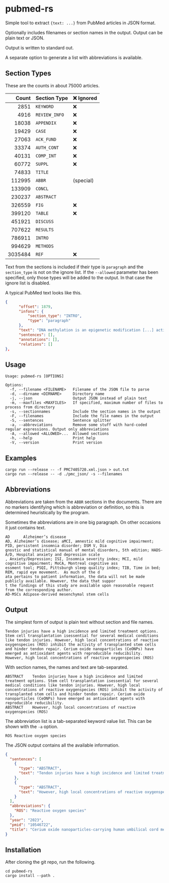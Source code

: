 # pubmed-rs

Simple tool to extract `{text: ...}` from PubMed articles in JSON format.

Optionally includes filenames or section names in the output. Output can be plain text or JSON.

Output is written to standard out.

A separate option to generate a list with abbreviations is available. 

## Section Types

These are the counts in about 75000 articles.

| Count  | Section Type | :x: Ignored |
| ------------: | ------------- | ---| 
|    2851       | `KEYWORD` | :x: | 
|    4916       | `REVIEW_INFO` | :x: |
|   18038       | `APPENDIX` | :x: |
|   19429       | `CASE` | :x: |
|   27063       | `ACK_FUND` | :x: |
|   33374       | `AUTH_CONT` | :x: |
|   40131       | `COMP_INT` | :x: |
|   60772       | `SUPPL` | :x: |
|   74833       | `TITLE` |  |
|  112995       | `ABBR` |  (special) |
|  133909       | `CONCL` | |
|  230237       | `ABSTRACT` |  |
|  326559       | `FIG` | :x: |
|  399120       | `TABLE` | :x: |
|  451921       | `DISCUSS` |  |
|  707622       | `RESULTS` |  |
|  786911       | `INTRO` |  |
|  994629       | `METHODS` |  |
| 3035484       | `REF` | :x: |

Text from the sections is included if their type is `paragraph` and the `section_type` is not on the ignore list. If the `--allowed` parameter has been specified, only those types will be added to the output. In that case the ignore list is disabled.

A typical PubMed text looks like this.
```json
{
      "offset": 1879,
      "infons": {
          "section_type": "INTRO",
          "type": "paragraph"
      },
      "text": "DNA methylation is an epigenetic modification [...] activity.",
      "sentences": [],
      "annotations": [],
      "relations": []
},
```

## Usage

```
Usage: pubmed-rs [OPTIONS]

Options:
  -f, --filename <FILENAME>   Filename of the JSON file to parse
  -d, --dirname <DIRNAME>     Directory name
  -j, --json                  Output JSON instead of plain text
  -m, --maxfiles <MAXFILES>   If specified, maximum number of files to process from directory
  -s, --sectionnames          Include the section names in the output
  -F, --filenames             Include the file names in the output
  -S, --sentences             Sentence splitter
  -a, --abbreviations         Remove some stuff with hard-coded regular expressions. Output only abbreviations
  -A, --allowed <ALLOWED>...  Allowed sections
  -h, --help                  Print help
  -V, --version               Print version
```

## Examples

```
cargo run --release -- -f PMC7405720.xml.json > out.txt
cargo run --release -- -d ./pmc_json/ -s --filenames
```

## Abbreviations

Abbreviations are taken from the `ABBR` sections in the documents. There are no markers identifying which is abbreviation or definition, so this is determined heuristically by the program.

Sometimes the abbreviations are in one big paragraph. On other occasions it just contains text.
```text
AD      Alzheimer’s disease
AD, Alzheimer’s disease; aMCI, amnestic mild cognitive impairment; PID, persistent insomnia disorder; DSM V, Dia
gnostic and statistical manual of mental disorders, 5th edition; HADS-A/D, Hospital anxiety and depression scale
, Anxiety/Depression; ISI, Insomnia severity index; MCI, mild cognitive impairment; MoCA, Montreal cognitive ass
essment tool; PSQI, Pittsburgh sleep quality index; TIB, Time in bed; REM, rapid eye movement.  As much of the d
ata pertains to patient information, the data will not be made publicly available. However, the data that suppor
t the findings of this study are available upon reasonable request from the corresponding author.
AD-MSCs Adipose-derived mesenchymal stem cells
```

## Output

The simplest form of output is plain text without section and file names.
```text
Tendon injuries have a high incidence and limited treatment options. Stem cell transplantation isessential for several medical conditions like tendon injuries. However, high local concentrations of reactive oxygenspecies (ROS) inhibit the activity of transplanted stem cells and hinder tendon repair. Cerium oxide nanoparticles (CeONPs) have emerged as antioxidant agents with reproducible reducibility.
However, high local concentrations of reactive oxygenspecies (ROS)
```

With section names, the names and text are tab-separated.
```text
ABSTRACT	Tendon injuries have a high incidence and limited treatment options. Stem cell transplantation isessential for several medical conditions like tendon injuries. However, high local concentrations of reactive oxygenspecies (ROS) inhibit the activity of transplanted stem cells and hinder tendon repair. Cerium oxide nanoparticles (CeONPs) have emerged as antioxidant agents with reproducible reducibility.
ABSTRACT	However, high local concentrations of reactive oxygenspecies (ROS)
```

The abbreviation list is a tab-separated keyword value list. This can be shown with the `-a` option.
```text
ROS	Reactive oxygen species
```

The JSON output contains all the available information.
```json
{
  "sentences": [
    {
      "type": "ABSTRACT",
      "text": "Tendon injuries have a high incidence and limited treatment options. Stem cell transplantation isessential for several medical conditions like tendon injuries. However, high local concentrations of reactive oxygenspecies (ROS) inhibit the activity of transplanted stem cells and hinder tendon repair. Cerium oxide nanoparticles (CeONPs) have emerged as antioxidant agents with reproducible reducibility."
    },
    {
      "type": "ABSTRACT",
      "text": "However, high local concentrations of reactive oxygenspecies (ROS) inhibit the activity of transplanted stem cells and hinder tendon repair. Cerium oxide nanoparticles (CeONPs) have emerged as antioxidant agents with reproducible reducibility. See https://durian.org/foo."
    }
  ],
  "abbreviations": {
    "ROS": "Reactive oxygen species"
  },
  "year": "2023",
  "pmid": "10546722",
  "title": "Cerium oxide nanoparticles-carrying human umbilical cord mesenchymal stem cells counteract oxidative damage and facilitate tendon regeneration"
}
```

## Installation

After cloning the git repo, run the following.
```shell
cd pubmed-rs
cargo install --path .
```

